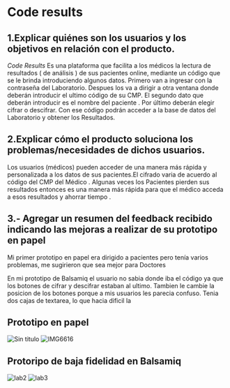 # Code results


## 1.Explicar quiénes son los usuarios y los objetivos en relación con el producto.
*Code Results* Es una plataforma que facilita a los médicos la lectura de resultados ( de análisis ) de sus pacientes online, mediante un código que se le brinda introduciendo algunos datos.
Primero van a ingresar con la contraseña del Laboratorio. Despues los va a dirigir a otra ventana donde deberán introducir el ultimo código de su CMP. El segundo dato que deberán introducir es el nombre del paciente . Por último deberán elegir cifrar o descifrar. Con ese código podrán acceder a la base de datos del Laboratorio y obtener los Resultados.


## 2.Explicar cómo el producto soluciona los problemas/necesidades de dichos usuarios.

Los usuarios (médicos) pueden acceder de una manera más rápida y personalizada a los datos de sus pacientes.El cifrado varia de acuerdo al código del CMP del Médico .
Algunas veces los Pacientes pierden sus resultados entonces es una manera más rápida para que el médico acceda a esos resultados y ahorrar tiempo .


## 3.- Agregar un resumen del feedback recibido indicando las mejoras a realizar de su prototipo en papel

Mi primer prototipo en papel era dirigido a pacientes pero tenía varios problemas, me sugirieron que sea mejor para Doctores

En mi prototipo de Balsamiq el usuario no sabia donde iba el código ya que los botones de cifrar y descifrar estaban al ultimo.
Tambien le cambie la posicion de los botones porque a mis usuarios les parecia confuso. Tenia dos cajas de textarea, lo que hacia dificil la

## Prototipo en papel 

![Sin titulo](imgs-readme/IMG6618.png)
![IMG6616](https://user-images.githubusercontent.com/50469947/59616650-7ddea100-90ea-11e9-81fb-283e1e83ad7d.png)


## Protoripo de baja fidelidad en Balsamiq
![lab2](https://user-images.githubusercontent.com/50469947/59572723-a75ce580-9074-11e9-8dfa-0dfece45a817.png)
![lab3](https://user-images.githubusercontent.com/50469947/59572724-a75ce580-9074-11e9-81aa-941e0e4eaca2.png)